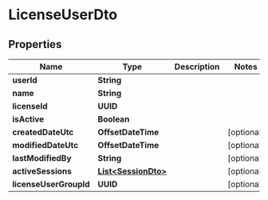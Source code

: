 

# LicenseUserDto


## Properties

| Name | Type | Description | Notes |
|------------ | ------------- | ------------- | -------------|
|**userId** | **String** |  |  |
|**name** | **String** |  |  |
|**licenseId** | **UUID** |  |  |
|**isActive** | **Boolean** |  |  |
|**createdDateUtc** | **OffsetDateTime** |  |  [optional] |
|**modifiedDateUtc** | **OffsetDateTime** |  |  [optional] |
|**lastModifiedBy** | **String** |  |  [optional] |
|**activeSessions** | [**List&lt;SessionDto&gt;**](SessionDto.md) |  |  [optional] |
|**licenseUserGroupId** | **UUID** |  |  [optional] |



